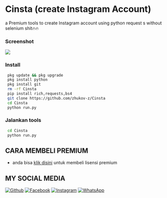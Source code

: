 # Cinsta (create Instagram Account)
a Premium tools to create Instagram account using python request s without selenium shit🔥🔥
### Screenshot
<img src="https://raw.githubusercontent.com/Zhukov-Z/Harvest/main/20240508_014044289.jpeg" />

 
### Install
```bash
 pkg update && pkg upgrade
 pkg install python
 pkg install git  
 rm -rf Cinsta
 pip install rich,requests,bs4
 git clone https://github.com/zhukov-z/Cinsta
 cd Cinsta
 python run.py
```

### Jalankan tools
```bash
 cd Cinsta
 python run.py
```


## CARA MEMBELI PREMIUM
* anda bisa [klik disini](http://wa.me/6283198075343) untuk membeli lisensi premium


## MY SOCIAL MEDIA
[![Github](https://img.shields.io/badge/Github-Ikuti-green?style=for-the-badge&logo=github)](https://github.com/zhukov-z)
[![Facebook](https://img.shields.io/badge/Facebook-Ikuti-green?style=for-the-badge&logo=facebook)](https://m.facebook.com/galzxd)
[![Instagram](https://img.shields.io/badge/Instagram-Ikuti-green?style=for-the-badge&logo=instagram)](https://Instagram.com/alifxynn)
[![WhatsApp](https://img.shields.io/badge/whatsapp-Hubungi-brightgreen?style=for-the-badge&logo=whatsapp)](https://api.whatsapp.com/send/?phone=%2B6283198075343&text&app_absent=0)


